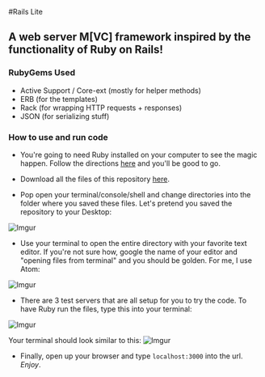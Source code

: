 #Rails Lite

## A web server M[VC] framework inspired by the functionality of Ruby on Rails!

### RubyGems Used

* Active Support / Core-ext (mostly for helper methods)
* ERB (for the templates)
* Rack (for wrapping HTTP requests + responses)
* JSON (for serializing stuff)

### How to use and run code

* You're going to need Ruby installed on your computer to see the magic happen. Follow the directions [here](http://installrails.com/steps/choose_os) and you'll be good to go.

* Download all the files of this repository [here](https://github.com/sirmatt/Rails-Lite/archive/master.zip).

* Pop open your terminal/console/shell and change directories into the folder where you saved these files. Let's pretend you saved the repository to your Desktop:

![Imgur](http://i.imgur.com/yIFQYUj.png)

* Use your terminal to open the entire directory with your favorite text editor. If you're not sure how, google the name of your editor and "opening files from terminal" and you should be golden. For me, I use Atom:

![Imgur](http://i.imgur.com/i0eKIhc.png)

* There are 3 test servers that are all setup for you to try the code. To have Ruby run the files, type this into your terminal:

![Imgur](http://i.imgur.com/8EM7NNv.png)

Your terminal should look similar to this:
![Imgur](http://i.imgur.com/N5z1DK6.png)

* Finally, open up your browser and type <code>localhost:3000</code> into the url. _Enjoy_.
